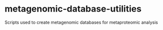 # metagenomic-database-utilities
Scripts used to create metagenomic databases for metaproteomic analysis
